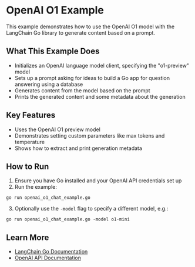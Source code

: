 # OpenAI O1 Example

This example demonstrates how to use the OpenAI O1 model with the LangChain Go library to generate content based on a prompt.

## What This Example Does

- Initializes an OpenAI language model client, specifying the "o1-preview" model
- Sets up a prompt asking for ideas to build a Go app for question answering using a database
- Generates content from the model based on the prompt
- Prints the generated content and some metadata about the generation

## Key Features

- Uses the OpenAI O1 preview model
- Demonstrates setting custom parameters like max tokens and temperature
- Shows how to extract and print generation metadata

## How to Run

1. Ensure you have Go installed and your OpenAI API credentials set up
2. Run the example:

```
go run openai_o1_chat_example.go
```

3. Optionally use the `-model` flag to specify a different model, e.g.:

```
go run openai_o1_chat_example.go -model o1-mini
```

## Learn More

- [LangChain Go Documentation](https://infini.sh/coco/lib/langchaingo)
- [OpenAI API Documentation](https://platform.openai.com/docs/api-reference)